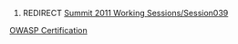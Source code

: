 1.  REDIRECT [Summit 2011 Working
    Sessions/Session039](Summit_2011_Working_Sessions/Session039 "wikilink")

[OWASP
Certification](Category:Summit_2011_University_Education_Training_Track "wikilink")